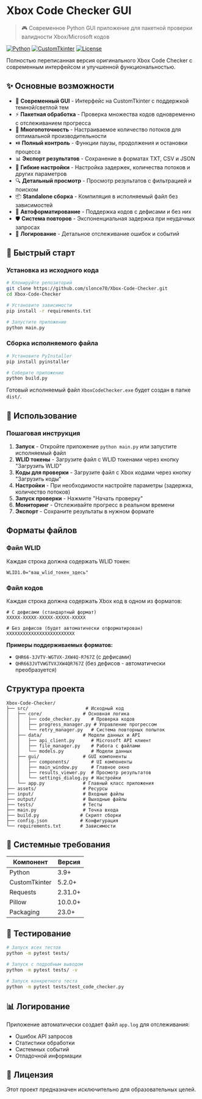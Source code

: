 # Xbox Code Checker GUI

> 🎮 Современное Python GUI приложение для пакетной проверки валидности Xbox/Microsoft кодов

[![Python](https://img.shields.io/badge/Python-3.9+-blue.svg)](https://python.org)
[![CustomTkinter](https://img.shields.io/badge/CustomTkinter-5.2.0+-green.svg)](https://github.com/TomSchimansky/CustomTkinter)
[![License](https://img.shields.io/badge/License-Educational-orange.svg)](#лицензия)

Полностью переписанная версия оригинального Xbox Code Checker с современным интерфейсом и улучшенной функциональностью.

## ✨ Основные возможности

- 🎨 **Современный GUI** - Интерфейс на CustomTkinter с поддержкой темной/светлой тем
- ⚡ **Пакетная обработка** - Проверка множества кодов одновременно с отслеживанием прогресса
- 🔄 **Многопоточность** - Настраиваемое количество потоков для оптимальной производительности
- ⏯️ **Полный контроль** - Функции паузы, продолжения и остановки процесса
- 📊 **Экспорт результатов** - Сохранение в форматах TXT, CSV и JSON
- 🔧 **Гибкие настройки** - Настройка задержек, количества потоков и других параметров
- 🔍 **Детальный просмотр** - Просмотр результатов с фильтрацией и поиском
- 📦 **Standalone сборка** - Компиляция в исполняемый файл без зависимостей
- 🔄 **Автоформатирование** - Поддержка кодов с дефисами и без них
- 🛡️ **Система повторов** - Экспоненциальная задержка при неудачных запросах
- 📝 **Логирование** - Детальное отслеживание ошибок и событий

## 🚀 Быстрый старт

### Установка из исходного кода

```bash
# Клонируйте репозиторий
git clone https://github.com/slonce70/Xbox-Code-Checker.git
cd Xbox-Code-Checker

# Установите зависимости
pip install -r requirements.txt

# Запустите приложение
python main.py
```

### Сборка исполняемого файла

```bash
# Установите PyInstaller
pip install pyinstaller

# Соберите приложение
python build.py
```

Готовый исполняемый файл `XboxCodeChecker.exe` будет создан в папке `dist/`.

## 📖 Использование

### Пошаговая инструкция

1. **Запуск** - Откройте приложение `python main.py` или запустите исполняемый файл
2. **WLID токены** - Загрузите файл с WLID токенами через кнопку "Загрузить WLID"
3. **Коды для проверки** - Загрузите файл с Xbox кодами через кнопку "Загрузить коды"
4. **Настройки** - При необходимости настройте параметры (задержка, количество потоков)
5. **Запуск проверки** - Нажмите "Начать проверку"
6. **Мониторинг** - Отслеживайте прогресс в реальном времени
7. **Экспорт** - Сохраните результаты в нужном формате



## Форматы файлов

### Файл WLID
Каждая строка должна содержать WLID токен:
```
WLID1.0="ваш_wlid_токен_здесь"
```

### Файл кодов
Каждая строка должна содержать Xbox код в одном из форматов:
```
# С дефисами (стандартный формат)
XXXXX-XXXXX-XXXXX-XXXXX-XXXXX

# Без дефисов (будет автоматически отформатирован)
XXXXXXXXXXXXXXXXXXXXXXXXX
```

**Примеры поддерживаемых форматов:**
- `QHR66-3JVTV-WGTVX-JXW4Q-R767Z` (с дефисами)
- `QHR663JVTVWGTVXJXW4QR767Z` (без дефисов - автоматически преобразуется)

## Структура проекта

```
Xbox-Code-Checker/
├── src/                     # Исходный код
│   ├── core/               # Основная логика
│   │   ├── code_checker.py    # Проверка кодов
│   │   ├── progress_manager.py # Управление прогрессом
│   │   └── retry_manager.py   # Система повторных попыток
│   ├── data/               # Модели данных и API
│   │   ├── api_client.py      # Microsoft API клиент
│   │   ├── file_manager.py    # Работа с файлами
│   │   └── models.py          # Модели данных
│   ├── gui/                # GUI компоненты
│   │   ├── components/        # UI компоненты
│   │   ├── main_window.py     # Главное окно
│   │   ├── results_viewer.py  # Просмотр результатов
│   │   └── settings_dialog.py # Настройки
│   └── app.py              # Главный класс приложения
├── assets/                 # Ресурсы
├── input/                  # Входные файлы
├── output/                 # Выходные файлы
├── tests/                  # Тесты
├── main.py                 # Точка входа
├── build.py               # Скрипт сборки
├── config.json            # Конфигурация
└── requirements.txt       # Зависимости
```

## 🔧 Системные требования

| Компонент | Версия |
|-----------|--------|
| Python | 3.9+ |
| CustomTkinter | 5.2.0+ |
| Requests | 2.31.0+ |
| Pillow | 10.0.0+ |
| Packaging | 23.0+ |

## 🧪 Тестирование

```bash
# Запуск всех тестов
python -m pytest tests/

# Запуск с подробным выводом
python -m pytest tests/ -v

# Запуск конкретного теста
python -m pytest tests/test_code_checker.py
```

## 📊 Логирование

Приложение автоматически создает файл `app.log` для отслеживания:
- Ошибок API запросов
- Статистики обработки
- Системных событий
- Отладочной информации

## 📄 Лицензия

Этот проект предназначен исключительно для образовательных целей.